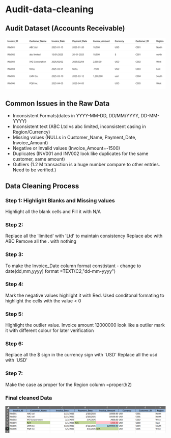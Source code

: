 # Audit-data-cleaning

## Audit Dataset (Accounts Receivable)
![img alt](https://github.com/nsankareswari-70/Audit-data-cleaning/blob/9894901e84e56386c19cfaf8dac1d7268a9c6bc1/audit1.png)

## Common Issues in the Raw Data
- Inconsistent Formats(dates in YYYY-MM-DD, DD/MM/YYYY, DD-MM-YYYY)
- Inconsistent text (ABC Ltd vs abc limited, inconsistent casing in Region/Currency)
- Missing values (NULLs in Customer_Name, Payment_Date, Invoice_Amount)
- Negative or Invalid values (Invoice_Amount=-1500)
- Duplicates (INV001 and INV002 look like duplicates for the same customer, same amount)
- Outliers (1.2 M transaction is a huge number compare to other entries. Need to be verified.)
  
## Data Cleaning Process
### Step 1: Highlight Blanks and Missing values
Highlight all the blank cells and Fill it with N/A

### Step 2: 
Replace all the 'limited' with 'Ltd' to maintain consistency
Replace abc with ABC
Remove all the . with nothing

### Step 3:
To make the Invoice_Date column format constistant - change to date(dd,mm,yyyy) format
=TEXT(C2,"dd-mm-yyyy")

### Step 4:
Mark the negative values highlight it with Red. Used conditonal formating to highlight the cells with the value < 0

### Step 5:
Highlight the outlier value. Invoice amount 12000000 look like a outlier mark it with different colour for later verification

### Step 6:
Replace all the $ sign in the currency sign with 'USD' 
Replace all the usd with 'USD'

### Step 7:
Make the case as proper for the Region column
=proper(h2)

### Final cleaned Data
![img alt](https://github.com/nsankareswari-70/Audit-data-cleaning/blob/cac04d7a6ec4059601c91f13c756038aabbb2a6f/audit2.png)
